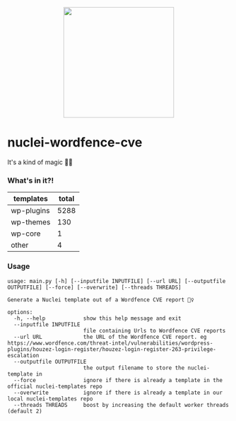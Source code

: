 <p align="center">
<img width="250" align=center src="https://user-images.githubusercontent.com/86197446/225912783-bb6c5fa9-ce45-488b-a1fd-5af705b7cced.jpg">
</p>

# nuclei-wordfence-cve 

It's a kind of magic 🧙‍♀️

### What's in it?! 

<!-- START: __STATISTICS_TABLE -->
| templates | total |
|---|---|
| wp-plugins | 5288 |
| wp-themes | 130 |
| wp-core | 1 |
| other | 4 |
<!-- END: __STATISTICS_TABLE --> 

### Usage 

```shell 
usage: main.py [-h] [--inputfile INPUTFILE] [--url URL] [--outputfile OUTPUTFILE] [--force] [--overwrite] [--threads THREADS] 

Generate a Nuclei template out of a Wordfence CVE report 🧙‍♀️ 

options:
  -h, --help            show this help message and exit
  --inputfile INPUTFILE
                        file containing Urls to Wordfence CVE reports
  --url URL             the URL of the Wordfence CVE report. eg https://www.wordfence.com/threat-intel/vulnerabilities/wordpress-plugins/houzez-login-register/houzez-login-register-263-privilege-escalation
  --outputfile OUTPUTFILE
                        the output filename to store the nuclei-template in
  --force               ignore if there is already a template in the official nuclei-templates repo
  --overwrite           ignore if there is already a template in our local nuclei-templates repo
  --threads THREADS     boost by increasing the default worker threads (default 2)
```
